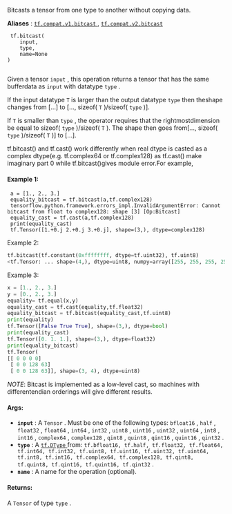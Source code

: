 Bitcasts a tensor from one type to another without copying data.

**Aliases** : [ `tf.compat.v1.bitcast` ](/api_docs/python/tf/bitcast), [ `tf.compat.v2.bitcast` ](/api_docs/python/tf/bitcast)

```
 tf.bitcast(
    input,
    type,
    name=None
)
 
```

Given a tensor  `input` , this operation returns a tensor that has the same bufferdata as  `input`  with datatype  `type` .

If the input datatype  `T`  is larger than the output datatype  `type`  then theshape changes from [...] to [..., sizeof( `T` )/sizeof( `type` )].

If  `T`  is smaller than  `type` , the operator requires that the rightmostdimension be equal to sizeof( `type` )/sizeof( `T` ). The shape then goes from[..., sizeof( `type` )/sizeof( `T` )] to [...].

tf.bitcast() and tf.cast() work differently when real dtype is casted as a complex dtype(e.g. tf.complex64 or tf.complex128) as tf.cast() make imaginary part 0 while tf.bitcast()gives module error.For example,

#### Example 1:


```
 a = [1., 2., 3.] 
 equality_bitcast = tf.bitcast(a,tf.complex128) 
 tensorflow.python.framework.errors_impl.InvalidArgumentError: Cannot bitcast from float to complex128: shape [3] [Op:Bitcast] 
 equality_cast = tf.cast(a,tf.complex128) 
 print(equality_cast) 
 tf.Tensor([1.+0.j 2.+0.j 3.+0.j], shape=(3,), dtype=complex128) 
 ``` 
 Example 2: 
  
 ```python 
 tf.bitcast(tf.constant(0xffffffff, dtype=tf.uint32), tf.uint8) 
 <tf.Tensor: ... shape=(4,), dtype=uint8, numpy=array([255, 255, 255, 255], dtype=uint8)> 
 ``` 
 Example 3: 
  
 ```python 
 x = [1., 2., 3.] 
 y = [0., 2., 3.] 
 equality= tf.equal(x,y) 
 equality_cast = tf.cast(equality,tf.float32) 
 equality_bitcast = tf.bitcast(equality_cast,tf.uint8) 
 print(equality) 
 tf.Tensor([False True True], shape=(3,), dtype=bool) 
 print(equality_cast) 
 tf.Tensor([0. 1. 1.], shape=(3,), dtype=float32) 
 print(equality_bitcast) 
 tf.Tensor( 
 [[ 0 0 0 0] 
  [ 0 0 128 63] 
  [ 0 0 128 63]], shape=(3, 4), dtype=uint8) 

```

*NOTE*: Bitcast is implemented as a low-level cast, so machines with differentendian orderings will give different results.

#### Args:
- **`input`** : A  `Tensor` . Must be one of the following types:  `bfloat16` ,  `half` ,  `float32` ,  `float64` ,  `int64` ,  `int32` ,  `uint8` ,  `uint16` ,  `uint32` ,  `uint64` ,  `int8` ,  `int16` ,  `complex64` ,  `complex128` ,  `qint8` ,  `quint8` ,  `qint16` ,  `quint16` ,  `qint32` .
- **`type`** : A [ `tf.DType` ](https://tensorflow.google.cn/api_docs/python/tf/dtypes/DType) from:  `tf.bfloat16, tf.half, tf.float32, tf.float64, tf.int64, tf.int32, tf.uint8, tf.uint16, tf.uint32, tf.uint64, tf.int8, tf.int16, tf.complex64, tf.complex128, tf.qint8, tf.quint8, tf.qint16, tf.quint16, tf.qint32` .
- **`name`** : A name for the operation (optional).


#### Returns:
A  `Tensor`  of type  `type` .

